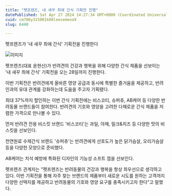 ```yaml
---
title: "펫프렌즈, 내 새꾸 최애 간식 기획전 진행"
datePublished: Sat Apr 27 2024 14:27:34 GMT+0000 (Coordinated Universal Time)
cuid: cm706y315001k08leesemeoa9
slug: 6440

---
```



펫프렌즈가 '내 새꾸 최애 간식' 기획전을 진행한다

![이미지](https://cdn.hashnode.com/res/hashnode/image/upload/v1739260753053/ceb3147e-c166-46d1-bc31-9afd2f9406a4.jpeg)

펫프렌즈(대표 윤현신)가 반려견의 건강과 행복을 위해 다양한 간식 제품을 선보이는 ‘내 새꾸 최애 간식’ 기획전을 오는 28일까지 진행한다.

이번 기획전은 반려견에게 올바른 영양 공급과 동시에 특별한 즐거움을 제공하고, 반려인과의 유대 관계를 강화하는데 도움을 주고자 기획됐다.

최대 37%까지 할인하는 이번 간식 기획전에는 비스코티, 슈퍼츄, AB케어 등 다양한 반려동물 브랜드들이 참여한다. 반려견의 기호와 영양을 고려한 다채로운 간식 제품을 저렴한 가격으로 만나볼 수 있다.

먼저 반려견 전용 비스킷 브랜드 '비스코티'는 과일, 야채, 밀크&치즈 등 다양한 맛의 비스킷을 선보인다.

천연원료 수제간식 브랜드 '슈퍼츄'는 반려견에게 선호도가 높은 닭가슴살, 오리가슴살 등을 다양한 모양으로 준비했다.

AB케어는 치석 예방에 특화된 디자인의 기능성 소프트 껌을 선보인다.

펫프렌즈 관계자는 "펫프렌즈는 반려동물의 건강과 행복을 항상 최우선으로 생각하고 있다. 이번 기획전을 통해 자주 찾는 브랜드의 제품부터 새로운 시도를 원하는 고객까지 다양한 선택지를 제공하고 반려동물의 기호와 영양 요구를 충족시키고자 한다"고 말했다.